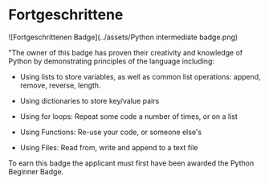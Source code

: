 # Fortgeschrittene

![Fortgeschrittenen Badge](../assets/Python intermediate badge.png)

"The owner of this badge has proven their creativity and knowledge of Python by demonstrating principles of the language including:



- Using lists to store variables, as well as common list operations: append, remove, reverse, length.

- Using dictionaries to store key/value pairs

- Using for loops: Repeat some code a number of times, or on a list

- Using Functions: Re-use your code, or someone else's

- Using Files: Read from, write and append to a text file



To earn this badge the applicant must first have been awarded the Python Beginner Badge.




